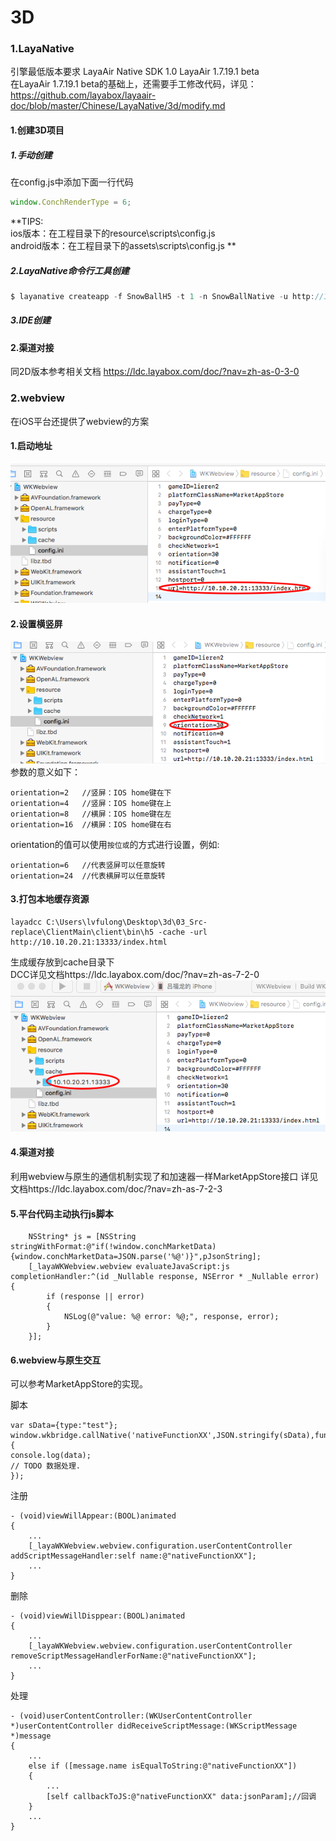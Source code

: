 # 3D

### 1.LayaNative
引擎最低版本要求 LayaAir Native SDK 1.0 LayaAir 1.7.19.1 beta  
在LayaAir 1.7.19.1 beta的基础上，还需要手工修改代码，详见：https://github.com/layabox/layaair-doc/blob/master/Chinese/LayaNative/3d/modify.md
#### 1.创建3D项目
##### 1.手动创建
在config.js中添加下面一行代码
```javascript
window.ConchRenderType = 6;
```
**TIPS:  
ios版本：在工程目录下的resource\scripts\config.js  
android版本：在工程目录下的assets\scripts\config.js  **
##### 2.LayaNative命令行工具创建
```javascript
$ layanative createapp -f SnowBallH5 -t 1 -n SnowBallNative -u http://10.10.20.102:8899/index.html -v v0.9.5 -d 3D
```
##### 3.IDE创建
#### 2.渠道对接
同2D版本参考相关文档
https://ldc.layabox.com/doc/?nav=zh-as-0-3-0
### 2.webview
在iOS平台还提供了webview的方案
#### 1.启动地址
![图1](img/1.png)  
#### 2.设置横竖屏
![图1](img/2.png)  
参数的意义如下：
```
orientation=2   //竖屏：IOS home键在下   
orientation=4   //竖屏：IOS home键在上   
orientation=8   //横屏：IOS home键在左   
orientation=16  //横屏：IOS home键在右   
```
orientation的值可以使用`按位或`的方式进行设置，例如:
```   
orientation=6   //代表竖屏可以任意旋转  
orientation=24  //代表横屏可以任意旋转  
```
#### 3.打包本地缓存资源
```
layadcc C:\Users\lvfulong\Desktop\3d\03_Src-replace\ClientMain\client\bin\h5 -cache -url http://10.10.20.21:13333/index.html
```
生成缓存放到cache目录下  
DCC详见文档https://ldc.layabox.com/doc/?nav=zh-as-7-2-0  
![图1](img/3.png) 

#### 4.渠道对接
利用webview与原生的通信机制实现了和加速器一样MarketAppStore接口
详见文档https://ldc.layabox.com/doc/?nav=zh-as-7-2-3
#### 5.平台代码主动执行js脚本
```
    NSString* js = [NSString stringWithFormat:@"if(!window.conchMarketData){window.conchMarketData=JSON.parse('%@')}",pJsonString];
    [_layaWKWebview.webview evaluateJavaScript:js completionHandler:^(id _Nullable response, NSError * _Nullable error) {
        if (response || error)
        {
            NSLog(@"value: %@ error: %@;", response, error);
        }
    }];
```
#### 6.webview与原生交互
可以参考MarketAppStore的实现。

脚本
```
var sData={type:"test"};
window.wkbridge.callNative('nativeFunctionXX',JSON.stringify(sData),function(data){
console.log(data);
// TODO 数据处理.
});
```

注册
```
- (void)viewWillAppear:(BOOL)animated
{
    ...
    [_layaWKWebview.webview.configuration.userContentController addScriptMessageHandler:self name:@"nativeFunctionXX"];
    ...
}
```
删除
```
- (void)viewWillDisppear:(BOOL)animated
{
    ...
    [_layaWKWebview.webview.configuration.userContentController removeScriptMessageHandlerForName:@"nativeFunctionXX"];
    ...
}
```
处理
```
- (void)userContentController:(WKUserContentController *)userContentController didReceiveScriptMessage:(WKScriptMessage *)message
{
    ...
    else if ([message.name isEqualToString:@"nativeFunctionXX"])
    {
        ...
        [self callbackToJS:@"nativeFunctionXX" data:jsonParam];//回调
    }
    ...
}
```
